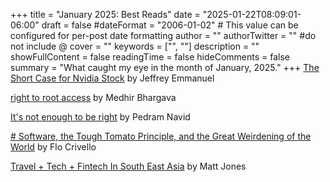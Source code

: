 +++
title = "January 2025: Best Reads"
date = "2025-01-22T08:09:01-06:00"
draft = false
#dateFormat = "2006-01-02" # This value can be configured for per-post date formatting
author = ""
authorTwitter = "" #do not include @
cover = ""
keywords = ["", ""]
description = ""
showFullContent = false
readingTime = false
hideComments = false
summary = "What caught my eye in the month of January, 2025."
+++
[The Short Case for Nvidia Stock](https://youtubetranscriptoptimizer.com/blog/05_the_short_case_for_nvda) by Jeffrey Emmanuel

[right to root access](https://medhir.com/blog/right-to-root-access) by Medhir Bhargava

[It's not enough to be right](https://databased.pedramnavid.com/p/its-not-enough-to-be-right) by Pedram Navid

[# Software, the Tough Tomato Principle, and the Great Weirdening of the World](https://flocrivello.com/software-the-tough-tomato-principle-and-the-great-weirdening-of-the-world/) by Flo Crivello

[Travel + Tech + Fintech In South East Asia](https://www.paymentsculture.com/p/travel-tech-fintech-in-south-east) by Matt Jones


